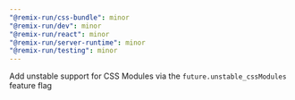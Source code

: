 ```yaml
---
"@remix-run/css-bundle": minor
"@remix-run/dev": minor
"@remix-run/react": minor
"@remix-run/server-runtime": minor
"@remix-run/testing": minor
---
```


Add unstable support for CSS Modules via the `future.unstable_cssModules` feature flag

